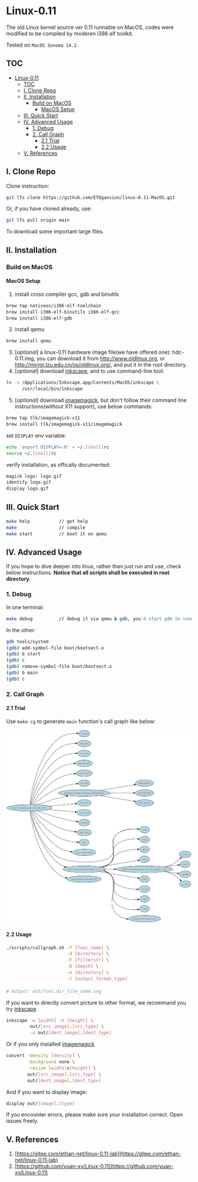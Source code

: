 # Linux-0.11

The old Linux kernel source ver 0.11 runnable on MacOS, codes were modified to be compiled by moderen i386 elf toolkit.

Tested on `MacOS Sonoma 14.2`.

## TOC

* [Linux-0.11](#linux-011)
   * [TOC](#toc)
   * [I. Clone Repo](#i-clone-repo)
   * [II. Installation](#ii-installation)
      * [Build on MacOS](#build-on-macos)
         * [MacOS Setup](#macos-setup)
   * [III. Quick Start](#iii-quick-start)
   * [IV. Advanced Usage](#iv-advanced-usage)
      * [1. Debug](#1-debug)
      * [2. Call Graph](#2-call-graph)
         * [2.1 Trial](#21-trial)
         * [2.2 Usage](#22-usage)
   * [V. References](#v-references)

## I. Clone Repo

Clone instruction:

```sh
git lfs clone https://github.com/ETOgaosion/linux-0.11-MacOS.git
```

Or, if you have cloned already, use:

```sh
git lfs pull origin main
```

To download some important large files.

## II. Installation

### Build on MacOS

#### MacOS Setup

1. install cross compiler gcc, gdb and binutils

```sh
brew tap nativeos/i386-elf-toolchain
brew install i386-elf-binutils i386-elf-gcc
brew install i386-elf-gdb
```

2. install qemu

```sh
brew install qemu
```

3. [*optional*] a linux-0.11 hardware image file(we have offered one): hdc-0.11.img, you can download it from http://www.oldlinux.org, or http://mirror.lzu.edu.cn/os/oldlinux.org/, and put it in the root directory.
4. [*optional*] download [inkscape](https://inkscape.org/release/), and to use command-line tool:

```sh
ln -s /Applications/Inkscape.app/Contents/MacOS/inkscape \
      /usr/local/bin/inkscape
```

5. [*optional*] download [imagemagick](https://imagemagick.org/script/download.php#macosx), but don't follow their command line instructions(without X11 support), use below commands:

```sh
brew tap tlk/imagemagick-x11
brew install tlk/imagemagick-x11/imagemagick
```

set `DISPLAY` env variable:

```sh
echo 'export DISPLAY=:0' > ~/.[shell]rc
source ~/.[shell]rc
```

verify installation, as offically documented:

```sh
magick logo: logo.gif
identify logo.gif
display logo.gif
```

## III. Quick Start

```sh
make help           // get help
make                // compile
make start          // boot it on qemu
```

## IV. Advanced Usage

If you hope to dive deeper into linux, rather than just run and use, check below instructions. **Notice that all scripts shall be executed in root directory.**

### 1. Debug

In one terminal:

```sh
make debug          // debug it via qemu & gdb, you'd start gdb to connect it.
```

In the other:

```sh
gdb tools/system
(gdb) add-symbol-file boot/bootsect.o
(gdb) b start
(gdb) c
(gdb) remove-symbol-file boot/bootsect.o
(gdb) b main
(gdb) c
```

### 2. Call Graph

#### 2.1 Trial

Use `make cg` to generate `main` function's call graph like below:

![call graph](assets/main.__init_main_c.png)

#### 2.2 Usage

```sh
./scripts/callgraph.sh -f [func_name] \
                       -d [directory] \
                       -F [filterstr] \
                       -D [depth] \
                       -o [directory] \
                       -t [output_format_type]

# Output: out/func.dir_file_name.svg
```

If you want to directly convert picture to other format, we recommand you try [inkscape](https://inkscape.org/release/)

```sh
inkscape -w [width] -h [height] \
         out/[src_image].[src_type] \
         -o out/[dest_image].[dest_type]
```

Or if you only installed [imagemagick](https://imagemagick.org/script/download.php)

```sh
convert -density [density] \
        -background none \
        -resize [width]x[height] \
        out/[src_image].[src_type] \
        out/[dest_image].[dest_type]
```

And if you want to display image:

```sh
display out/[image].[type]
```

If you encounter errors, please make sure your installation correct. Open issues freely.

## V. References

1. [https://gitee.com/ethan-net/linux-0.11-lab](https://gitee.com/ethan-net/linux-0.11-lab)
2. [https://github.com/yuan-xy/Linux-0.11](https://github.com/yuan-xy/Linux-0.11)